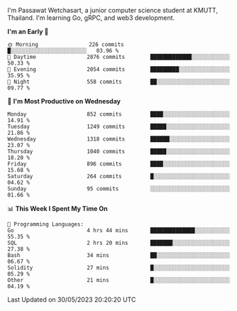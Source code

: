 
I'm Passawat Wetchasart, a junior computer science student at KMUTT, Thailand. I'm learning Go, gRPC, and web3 development.



<!--START_SECTION:waka-->
**I'm an Early 🐤** 

```text
🌞 Morning                226 commits         █░░░░░░░░░░░░░░░░░░░░░░░░   03.96 % 
🌆 Daytime                2876 commits        █████████████░░░░░░░░░░░░   50.33 % 
🌃 Evening                2054 commits        █████████░░░░░░░░░░░░░░░░   35.95 % 
🌙 Night                  558 commits         ██░░░░░░░░░░░░░░░░░░░░░░░   09.77 % 
```
📅 **I'm Most Productive on Wednesday** 

```text
Monday                   852 commits         ████░░░░░░░░░░░░░░░░░░░░░   14.91 % 
Tuesday                  1249 commits        █████░░░░░░░░░░░░░░░░░░░░   21.86 % 
Wednesday                1318 commits        ██████░░░░░░░░░░░░░░░░░░░   23.07 % 
Thursday                 1040 commits        █████░░░░░░░░░░░░░░░░░░░░   18.20 % 
Friday                   896 commits         ████░░░░░░░░░░░░░░░░░░░░░   15.68 % 
Saturday                 264 commits         █░░░░░░░░░░░░░░░░░░░░░░░░   04.62 % 
Sunday                   95 commits          ░░░░░░░░░░░░░░░░░░░░░░░░░   01.66 % 
```


📊 **This Week I Spent My Time On** 

```text
💬 Programming Languages: 
Go                       4 hrs 44 mins       ██████████████░░░░░░░░░░░   55.35 % 
SQL                      2 hrs 20 mins       ███████░░░░░░░░░░░░░░░░░░   27.38 % 
Bash                     34 mins             ██░░░░░░░░░░░░░░░░░░░░░░░   06.67 % 
Solidity                 27 mins             █░░░░░░░░░░░░░░░░░░░░░░░░   05.29 % 
Other                    21 mins             █░░░░░░░░░░░░░░░░░░░░░░░░   04.19 % 
```


 Last Updated on 30/05/2023 20:20:20 UTC
<!--END_SECTION:waka-->

<!--
**markpassawat/markpassawat** is a ✨ _special_ ✨ repository because its `README.md` (this file) appears on your GitHub profile.

Here are some ideas to get you started:

- 🔭 I’m currently working on ...
- 🌱 I’m currently learning ...
- 👯 I’m looking to collaborate on ...
- 🤔 I’m looking for help with ...
- 💬 Ask me about ...
- 📫 How to reach me: ...
- 😄 Pronouns: He/Him
- ⚡ Fun fact: ...
-->
